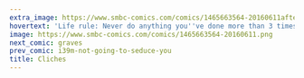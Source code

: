 ```yaml
---
extra_image: https://www.smbc-comics.com/comics/1465663564-20160611after.png
hovertext: 'Life rule: Never do anything you''ve done more than 3 times already.'
image: https://www.smbc-comics.com/comics/1465663564-20160611.png
next_comic: graves
prev_comic: i39m-not-going-to-seduce-you
title: Cliches
---
```


